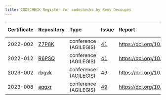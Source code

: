 ```yaml
---
title: CODECHECK Register for codechecks by Rémy Decoupes
---
```



|Certificate |Repository |Type                  |Issue |Report                                |Check date |
|:-------|:--------------------------------|:------------------|:---|:--------------------------|:----------|
|2022-002    |[Z7P8K](https://osf.io/Z7P8K)|conference (AGILEGIS) |[41](https://github.com/codecheckers/register/issues/41)|https://doi.org/10.17605/osf.io/z7p8k |2022-07-09 |
|2022-012    |[R6PSQ](https://osf.io/R6PSQ)|conference (AGILEGIS) |[41](https://github.com/codecheckers/register/issues/41)|https://doi.org/10.17605/osf.io/r6psq |2022-07-09 |
|2023-002    |[rbgvk](https://osf.io/rbgvk)|conference (AGILEGIS) |[49](https://github.com/codecheckers/register/issues/49)|https://doi.org/10.17605/osf.io/rbgvk |2023-06-13 |
|2023-008    |[aqgxr](https://osf.io/aqgxr)|conference (AGILEGIS) |[49](https://github.com/codecheckers/register/issues/49)|https://doi.org/10.17605/osf.io/aqgxr |2023-06-13 |
